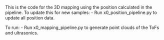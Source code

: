 This is the code for the 3D mapping using the position calculated in the pipeline.
To update this for new samples:
    - Run x0_position_pipeline.py to update all position data.

To run:
    - Run x0_mapping_pipeline.py to generate point clouds of the ToFs and ultrasonics.